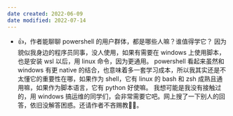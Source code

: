 ```yaml
---
date created: 2022-06-09
date modified: 2022-07-14
---
```

- 👍，作者能聊聊 powershell 的用户群体，都是哪些人嘛？谁值得学它？
  因为貌似我身边的程序员同事，没人使用，如果有需要在 windows 上使用脚本，也是安装 wsl 以后，用 linux 命令，因为更通用。
  powershell 看起来虽然和 windows 有更 native 的结合，也意味着多一套学习成本，所以我其实还是不太懂它的重要性在哪，如果作为 shell，它有 linux 的 bash 和 zsh 成熟且通用嘛，如果作为脚本语言，它有 python 好使嘛。
  我想可能是我没有接触过的，用 windows 搞运维的同学们，会非常需要它吧。网上搜了一下别人的回答，依旧没解答困惑。还请作者不吝赐教🦀🦀。
